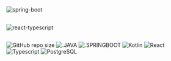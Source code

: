 ##

<img src="https://i.ibb.co/dQxsSVW/pngfind-com-spring-png-535670.png" alt="spring-boot" border="0">

##

<img src="https://i.ibb.co/gF1kFqW/pngwing-com.png" alt="react-typescript" border="0">

## 

![GitHub repo size](https://img.shields.io/github/repo-size/hikmetkutuk/jwt-auth?color=inactive&style=for-the-badge)
![.JAVA](https://img.shields.io/static/v1?label=java&message=11&color=d94f35&style=for-the-badge)
![.SPRINGBOOT](https://img.shields.io/static/v1?label=spring%20boot&message=2.1.2&color=6db33f&style=for-the-badge)
![Kotlin](https://img.shields.io/static/v1?label=kotlin&message=1.3.21&color=de6f66&style=for-the-badge)
![React](https://img.shields.io/static/v1?label=React&message=18.2&color=00d8ff&style=for-the-badge)
![Typescript](https://img.shields.io/static/v1?label=Typescript&message=4.8.4&color=007acc&style=for-the-badge)
![PostgreSQL](https://img.shields.io/static/v1?label=postgresql&message=13.1&color=336691&style=for-the-badge)

